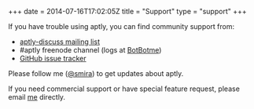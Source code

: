 +++
date = 2014-07-16T17:02:05Z
title = "Support"
type = "support"
+++

If you have trouble using aptly, you can find community support from:

* [aptly-discuss mailing list](https://groups.google.com/forum/#!forum/aptly-discuss)
* #aptly freenode channel (logs at [BotBotme](https://botbot.me/freenode/aptly/))
* [GitHub issue tracker](https://github.com/aptly-dev/aptly/issues)

Please follow me ([@smira](https://twitter.com/smira/)) to get
updates about aptly.

If you need commercial support or have special feature request,
please email [me](mailto:me@smira.ru) directly.